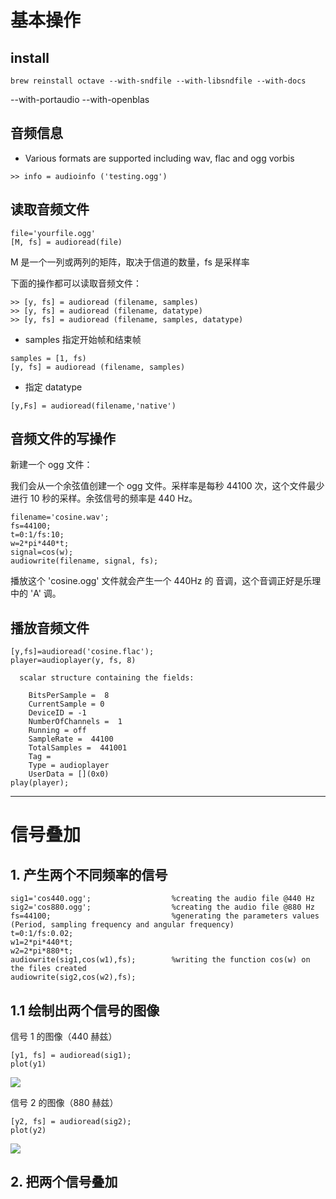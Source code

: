 # 基本操作

## install

```
brew reinstall octave --with-sndfile --with-libsndfile --with-docs
```

--with-portaudio --with-openblas


## 音频信息

- Various formats are supported including wav, flac and ogg vorbis


```
>> info = audioinfo ('testing.ogg')
```

## 读取音频文件

```
file='yourfile.ogg'
[M, fs] = audioread(file)
```

M 是一个一列或两列的矩阵，取决于信道的数量，fs 是采样率

下面的操作都可以读取音频文件：

```
>> [y, fs] = audioread (filename, samples)
>> [y, fs] = audioread (filename, datatype)
>> [y, fs] = audioread (filename, samples, datatype)
```

 - samples 指定开始帧和结束帧

```
samples = [1, fs)
[y, fs] = audioread (filename, samples)
```

 - 指定 datatype

```
[y,Fs] = audioread(filename,'native')
```

## 音频文件的写操作

新建一个 ogg 文件：

我们会从一个余弦值创建一个 ogg 文件。采样率是每秒 44100 次，这个文件最少进行 10 秒的采样。余弦信号的频率是 440 Hz。

```
filename='cosine.wav';
fs=44100;
t=0:1/fs:10;
w=2*pi*440*t;
signal=cos(w);
audiowrite(filename, signal, fs);
```

播放这个 'cosine.ogg' 文件就会产生一个 440Hz 的 音调，这个音调正好是乐理中的 'A' 调。

## 播放音频文件

```
[y,fs]=audioread('cosine.flac');
player=audioplayer(y, fs, 8)

  scalar structure containing the fields:

    BitsPerSample =  8
    CurrentSample = 0
    DeviceID = -1
    NumberOfChannels =  1
    Running = off
    SampleRate =  44100
    TotalSamples =  441001
    Tag = 
    Type = audioplayer
    UserData = [](0x0)
play(player);
```

-----

# 信号叠加

## 1. 产生两个不同频率的信号

```
sig1='cos440.ogg';                  %creating the audio file @440 Hz
sig2='cos880.ogg';                  %creating the audio file @880 Hz
fs=44100;                           %generating the parameters values (Period, sampling frequency and angular frequency)
t=0:1/fs:0.02;
w1=2*pi*440*t;
w2=2*pi*880*t;
audiowrite(sig1,cos(w1),fs);        %writing the function cos(w) on the files created
audiowrite(sig2,cos(w2),fs);
```

## 1.1 绘制出两个信号的图像

信号 1 的图像（440 赫兹）

```
[y1, fs] = audioread(sig1);
plot(y1)
```

![](https://raw.githubusercontent.com/mebusy/notes/master/imgs/octave_audio_s1.png)

信号 2 的图像（880 赫兹）

```
[y2, fs] = audioread(sig2);
plot(y2)
```
![](https://raw.githubusercontent.com/mebusy/notes/master/imgs/octave_audio_s2.png)


## 2. 把两个信号叠加












